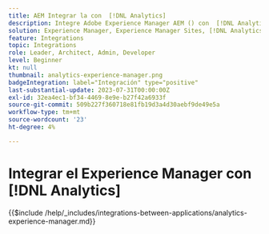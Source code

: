 ```yaml
---
title: AEM Integrar la con  [!DNL Analytics]
description: Integre Adobe Experience Manager AEM () con  [!DNL Analytics] para rastrear y analizar el comportamiento del usuario en el sitio web.
solution: Experience Manager, Experience Manager Sites, [!DNL Analytics]
feature: Integrations
topic: Integrations
role: Leader, Architect, Admin, Developer
level: Beginner
kt: null
thumbnail: analytics-experience-manager.png
badgeIntegration: label="Integración" type="positive"
last-substantial-update: 2023-07-31T00:00:00Z
exl-id: 32ea4ec1-bf34-4469-8e9e-b27f42a6933f
source-git-commit: 509b227f360718e81fb19d3a4d30aebf9de49e5a
workflow-type: tm+mt
source-wordcount: '23'
ht-degree: 4%

---
```


# Integrar el Experience Manager con [!DNL Analytics]

{{$include /help/_includes/integrations-between-applications/analytics-experience-manager.md}}
